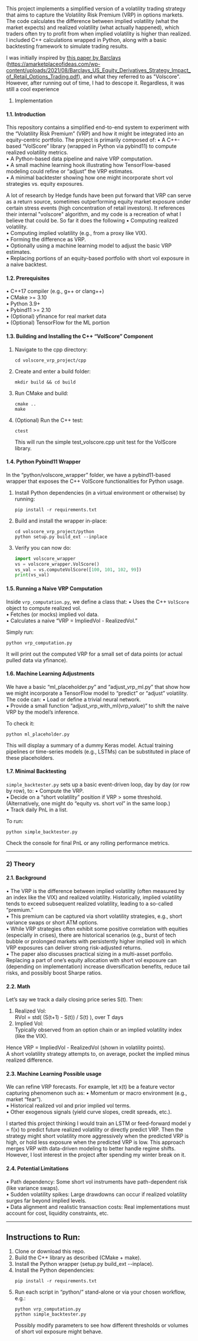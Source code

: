 This project implements a simplified version of a volatility trading strategy that aims to capture the Volatility Risk Premium (VRP) in options markets. The code calculates the difference between implied volatility (what the market expects) and realized volatility (what actually happened), which traders often try to profit from when implied volatility is higher than realized. I included C++ calculations wrapped in Python, along with a basic backtesting framework to simulate trading results. 

I was initially inspired by [this paper by Barclays]([url](https://amarketplaceofideas.com/wp-content/uploads/2021/08/Barclays_US_Equity_Derivatives_Strategy_Impact_of_Retail_Options_Trading.pdf)) (https://amarketplaceofideas.com/wp-content/uploads/2021/08/Barclays_US_Equity_Derivatives_Strategy_Impact_of_Retail_Options_Trading.pdf), and what they referred to as "Volscore". However, after running out of time, I had to descope it. Regardless, it was still a cool experience

1) Implementation

#### 1.1. Introduction

This repository contains a simplified end-to-end system to experiment with the “Volatility Risk Premium” (VRP) and how it might be integrated into an equity-centric portfolio. The project is primarily composed of:
• A C++-based “VolScore” library (wrapped in Python via pybind11) to compute realized volatility metrics.  
• A Python-based data pipeline and naive VRP computation.  
• A small machine learning hook illustrating how TensorFlow-based modeling could refine or “adjust” the VRP estimates.  
• A minimal backtester showing how one might incorporate short vol strategies vs. equity exposures.

A lot of research by Hedge funds have been put forward that VRP can serve as a return source, sometimes outperforming equity market exposure under certain stress events (high concentration of retail investors). It references their internal "volscore" algorithm, and my code is a recreation of what I believe that could be. So far it does the following
• Computing realized volatility.  
• Computing implied volatility (e.g., from a proxy like VIX).  
• Forming the difference as VRP.  
• Optionally using a machine learning model to adjust the basic VRP estimates.  
• Replacing portions of an equity-based portfolio with short vol exposure in a naive backtest.

#### 1.2. Prerequisites

• C++17 compiler (e.g., g++ or clang++)  
• CMake >= 3.10  
• Python 3.9+  
• Pybind11 >= 2.10  
• (Optional) yfinance for real market data  
• (Optional) TensorFlow for the ML portion  

#### 1.3. Building and Installing the C++ “VolScore” Component

1. Navigate to the cpp directory:  
   ```
   cd volscore_vrp_project/cpp
   ```
2. Create and enter a build folder:  
   ```
   mkdir build && cd build
   ```
3. Run CMake and build:  
   ```
   cmake ..
   make
   ```
4. (Optional) Run the C++ test:  
   ```
   ctest
   ```
   This will run the simple test_volscore.cpp unit test for the VolScore library.

#### 1.4. Python Pybind11 Wrapper

In the “python/volscore_wrapper” folder, we have a pybind11-based wrapper that exposes the C++ VolScore functionalities for Python usage.

1. Install Python dependencies (in a virtual environment or otherwise) by running:  
   ```
   pip install -r requirements.txt
   ```
2. Build and install the wrapper in-place:  
   ```
   cd volscore_vrp_project/python
   python setup.py build_ext --inplace
   ```
3. Verify you can now do:
   ```python
   import volscore_wrapper
   vs = volscore_wrapper.VolScore()
   vs_val = vs.computeVolScore([100, 101, 102, 99])
   print(vs_val)
   ```

#### 1.5. Running a Naive VRP Computation

Inside `vrp_computation.py`, we define a class that:
• Uses the C++ `VolScore` object to compute realized vol.  
• Fetches (or mocks) implied vol data.  
• Calculates a naive “VRP = ImpliedVol - RealizedVol.”

Simply run:
```
python vrp_computation.py
```
It will print out the computed VRP for a small set of data points (or actual pulled data via yfinance).

#### 1.6. Machine Learning Adjustments

We have a basic “ml_placeholder.py” and “adjust_vrp_ml.py” that show how we might incorporate a TensorFlow model to “predict” or “adjust” volatility. The code can:
• Load or define a trivial neural network.  
• Provide a small function “adjust_vrp_with_ml(vrp_value)” to shift the naive VRP by the model’s inference.  

To check it:
```
python ml_placeholder.py
```
This will display a summary of a dummy Keras model. Actual training pipelines or time-series models (e.g., LSTMs) can be substituted in place of these placeholders.

#### 1.7. Minimal Backtesting

`simple_backtester.py` sets up a basic event-driven loop, day by day (or row by row), to:
• Compute the VRP.  
• Decide on a “short volatility” position if VRP > some threshold. (Alternatively, one might do “equity vs. short vol” in the same loop.)  
• Track daily PnL in a list.  

To run:
```
python simple_backtester.py
```
Check the console for final PnL or any rolling performance metrics.

---

### 2) Theory

#### 2.1. Background

• The VRP is the difference between implied volatility (often measured by an index like the VIX) and realized volatility. Historically, implied volatility tends to exceed subsequent realized volatility, leading to a so-called “premium.”  
• This premium can be captured via short volatility strategies, e.g., short variance swaps or short ATM options.  
• While VRP strategies often exhibit some positive correlation with equities (especially in crises), there are historical scenarios (e.g., burst of tech bubble or prolonged markets with persistently higher implied vol) in which VRP exposures can deliver strong risk-adjusted returns.  
• The paper also discusses practical sizing in a multi-asset portfolio. Replacing a part of one’s equity allocation with short vol exposure can (depending on implementation) increase diversification benefits, reduce tail risks, and possibly boost Sharpe ratios.

#### 2.2. Math

Let’s say we track a daily closing price series S(t). Then:

1) Realized Vol:  
   RVol = std( (S(t+1) - S(t)) / S(t) ), over T days  
2) Implied Vol:  
   Typically observed from an option chain or an implied volatility index (like the VIX).

Hence VRP = ImpliedVol - RealizedVol (shown in volatility points).  
A short volatility strategy attempts to, on average, pocket the implied minus realized difference.  

#### 2.3. Machine Learning Possible usage

We can refine VRP forecasts. For example, let x(t) be a feature vector capturing phenomenon such as:
• Momentum or macro environment (e.g., market “fear”).  
• Historical realized vol and prior implied vol terms.  
• Other exogenous signals (yield curve slopes, credit spreads, etc.).  

I started this project thinking I would train an LSTM or feed-forward model y = f(x) to predict future realized volatility or directly predict VRP. Then the strategy might short volatility more aggressively when the predicted VRP is high, or hold less exposure when the predicted VRP is low. This approach merges VRP with data-driven modeling to better handle regime shifts. However, I lost interest in the project after spending my winter break on it.

#### 2.4. Potential Limitations

• Path dependency: Some short vol instruments have path-dependent risk (like variance swaps).  
• Sudden volatility spikes: Large drawdowns can occur if realized volatility surges far beyond implied levels.  
• Data alignment and realistic transaction costs: Real implementations must account for cost, liquidity constraints, etc.

---

## Instructions to Run:

1) Clone or download this repo.  
2) Build the C++ library as described (CMake + make).  
3) Install the Python wrapper (setup.py build_ext --inplace).  
4) Install the Python dependencies:  
   ```
   pip install -r requirements.txt
   ```
5) Run each script in “python/” stand-alone or via your chosen workflow, e.g.:  
   ```
   python vrp_computation.py
   python simple_backtester.py
   ```
   Possibly modify parameters to see how different thresholds or volumes of short vol exposure might behave.
